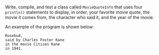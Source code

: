 Write, compile, and test a class called `MovieQuoteInfo` that uses four `println()` statements to display, in order, your favorite movie quote, the movie it comes from, the character who said it, and the year of the movie.

An example of the program is shown below:
```
Rosebud,
said by Charles Foster Kane
in the movie Citizen Kane
in 1941.
```